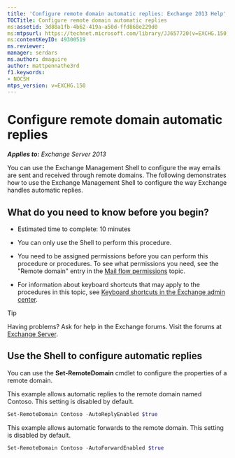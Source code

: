 ```yaml
---
title: 'Configure remote domain automatic replies: Exchange 2013 Help'
TOCTitle: Configure remote domain automatic replies
ms:assetid: 3d88a1fb-4b62-419a-a50d-ffd868e229d0
ms:mtpsurl: https://technet.microsoft.com/library/JJ657720(v=EXCHG.150)
ms:contentKeyID: 49300519
ms.reviewer: 
manager: serdars
ms.author: dmaguire
author: mattpennathe3rd
f1.keywords:
- NOCSH
mtps_version: v=EXCHG.150
---
```


# Configure remote domain automatic replies

_**Applies to:** Exchange Server 2013_

You can use the Exchange Management Shell to configure the way emails are sent and received through remote domains. The following demonstrates how to use the Exchange Management Shell to configure the way Exchange handles automatic replies.

## What do you need to know before you begin?

- Estimated time to complete: 10 minutes

- You can only use the Shell to perform this procedure.

- You need to be assigned permissions before you can perform this procedure or procedures. To see what permissions you need, see the "Remote domain" entry in the [Mail flow permissions](mail-flow-permissions-exchange-2013-help.md) topic.

- For information about keyboard shortcuts that may apply to the procedures in this topic, see [Keyboard shortcuts in the Exchange admin center](keyboard-shortcuts-in-the-exchange-admin-center-2013-help.md).

> [!TIP]
> Having problems? Ask for help in the Exchange forums. Visit the forums at [Exchange Server](https://go.microsoft.com/fwlink/p/?linkid=60612).

## Use the Shell to configure automatic replies

You can use the **Set-RemoteDomain** cmdlet to configure the properties of a remote domain.

This example allows automatic replies to the remote domain named Contoso. This setting is disabled by default.

```powershell
Set-RemoteDomain Contoso -AutoReplyEnabled $true
```

This example allows automatic forwards to the remote domain. This setting is disabled by default.

```powershell
Set-RemoteDomain Contoso -AutoForwardEnabled $true
```
